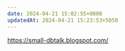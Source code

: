 ```yaml
---
date: 2024-04-21 15:02:55+0000
updatedAt: 2024-04-21 15:23:53+5050
---
```

https://small-dbtalk.blogspot.com/